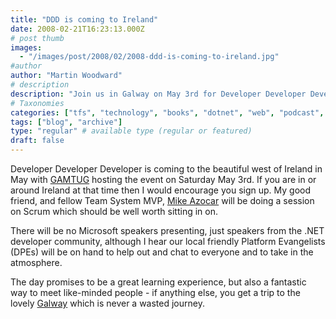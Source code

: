 ```yaml
---
title: "DDD is coming to Ireland"
date: 2008-02-21T16:23:13.000Z
# post thumb
images:
  - "/images/post/2008/02/2008-ddd-is-coming-to-ireland.jpg"
#author
author: "Martin Woodward"
# description
description: "Join us in Galway on May 3rd for Developer Developer Developer, featuring community-led sessions and a chance to connect with fellow .NET enthusiasts."
# Taxonomies
categories: ["tfs", "technology", "books", "dotnet", "web", "podcast", "personal"]
tags: ["blog", "archive"]
type: "regular" # available type (regular or featured)
draft: false
---
```

[](http://www.dddireland.com/) Developer Developer Developer is coming to the beautiful west of Ireland in May with [GAMTUG](http://gamtug.spaces.live.com/) hosting the event on Saturday May 3rd.  If you are in or around Ireland at that time then I would encourage you sign up.  My good friend, and fellow Team System MVP, [Mike Azocar](http://www.michaelazocar.com/blog/) will be doing a session on Scrum which should be well worth sitting in on. 

There will be no Microsoft speakers presenting, just speakers from the .NET developer community, although I hear our local friendly Platform Evangelists (DPEs) will be on hand to help out and chat to everyone and to take in the atmosphere. 

The day promises to be a great learning experience, but also a fantastic way to meet like-minded people - if anything else, you get a trip to the lovely [Galway](http://www.ebookireland.com/galway.htm) which is never a wasted journey.